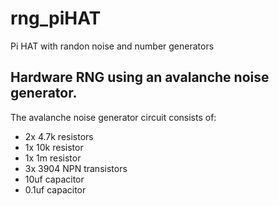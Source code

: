 # rng_piHAT
Pi HAT with randon noise and number generators 

## Hardware RNG using an avalanche noise generator.
The avalanche noise generator circuit consists of:
- 2x 4.7k resistors
- 1x 10k resistor
- 1x 1m resistor
- 3x 3904 NPN transistors
- 10uf capacitor
- 0.1uf capacitor
